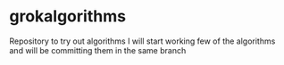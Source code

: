 # grokalgorithms
Repository to try out algorithms
I will start working few of the algorithms and will be committing them in the same branch
